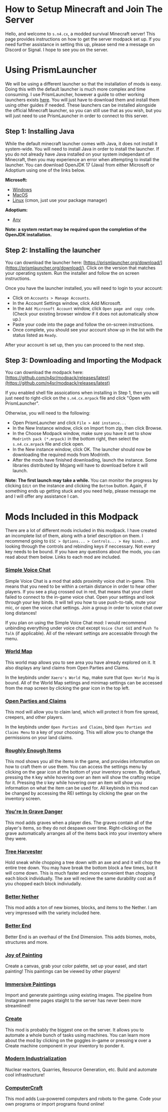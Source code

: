 # How to Setup Minecraft and Join The Server
Hello, and welcome to `s.n4.cx`, a modded survival Minecraft server! This page provides instructions on how to get the server modpack set up. If you need further assistance in setting this up, please send me a message on Discord or Signal. I hope to see you on the server.
# Using PrismLauncher
We will be using a different launcher so that the installation of mods is easy. Doing this with the default launcher is much more complex and time consuming. I use PrismLauncher, however a guide to other working launchers exists [here](https://docs.modrinth.com/docs/modpacks/playing_modpacks/). You will just have to download them and install them using other guides if needed. These launchers can be installed alongside the official Minecraft launcher, so you can still use that as you wish, but you will just need to use PrismLauncher in order to connect to this server.


## Step 1: Installing Java
While the default minecraft launcher comes with Java, it does not install it system-wide. You will need to install Java in order to install the launcher. If you do not already have Java installed on your system independant of Minecraft, then you may experience an error when attempting to install the launcher. You can download OpenJDK 17 (Java) from either Microsoft or Adoptium using one of the links below.

**Microsoft:**

* [Windows](https://aka.ms/download-jdk/microsoft-jdk-17.0.7-windows-x64.msi)
* [MacOS](https://aka.ms/download-jdk/microsoft-jdk-17.0.7-macOS-x64.pkg)
* [Linux](https://aka.ms/download-jdk/microsoft-jdk-17.0.7-linux-x64.tar.gz) (cmon, just use your package manager)

**Adoptium:**

* [Any](https://adoptium.net/download/)

**Note: a system restart may be required upon the completion of the OpenJDK installation.**

## Step 2: Installing the launcher
You can download the launcher here: [https://prismlauncher.org/download/](https://prismlauncher.org/download/). Click on the version that matches your operating system. Run the installer and follow the on screen instructions.

Once you have the launcher installed, you will need to login to your account:

* Click on `Accounts > Manage Accounts`.
* In the Account Settings window, click Add Microsoft.
* In the `Add Microsoft Account` window, click `Open page and copy code`. (Check your existing browser window if it does not automatically show up.)
* Paste your code into the page and follow the on-screen instructions.
* Once complete, you should see your account show up in the list with the status listed as `Ready`.

After your account is set up, then you can proceed to the next step.

## Step 3: Downloading and Importing the Modpack
You can download the modpack here: [https://github.com/n4sr/modpack/releases/latest](https://github.com/n4sr/modpack/releases/latest)

If you enabled shell file assoications when installing in Step 1, then you will just need to right-click on the `s.n4.cx.mrpack` file and click "Open with PrismLauncher".

Otherwise, you will need to the following:

* Open PrismLauncher and click `File > Add instance...`
* In the New Instance window, click on Import from zip, then click Browse.
* In the Choose Modpack window, make sure you have it set to show `Modrinth pack (*.mrpack)` in the bottom right, then select the `s.n4.cx.mrpack` file and click open.
* In the New instance window, click OK. The launcher should now be downloading the required mods from Modrinth.
* After the mods have finished downloading, launch the instance. Some libraries distributed by Mojang will have to download before it will launch.

**Note: The first launch may take a while.** You can monitor the progress by clicking `Edit` on the instance and clicking the `Bottom` button. Again, if something ends up getting stuck and you need help, please message me and I will offer any assistance I can.

# Mods Included in this Modpack
There are a lot of different mods included in this modpack. I have created an incomplete list of them, along with a brief description on them. I recommend going to `ESC > Options... > Controls... > Key binds...` and looking through the controls and rebinding keys if neccessary. Not every key needs to be bound. If you have any questions about the mods, you can read about them below. Links to each mod are included.

### [Simple Voice Chat](https://modrinth.com/plugin/simple-voice-chat)
Simple Voice Chat is a mod that adds proximity voice chat in-game. This means that you need to be within a certain distance in order to hear other players. If you see a plug crossed out in red, that means that your client failed to connect to the in-game voice chat. Open your settings and look through your key binds. It will tell you how to use push-to-talk, mute your mic, or open the voice chat settings. Join a group in order to voice chat over long distances!

If you plan on using the Simple Voice Chat mod: I would recommend unbinding everything under voice chat except `Voice Chat GUI` and `Push To Talk` (if applicable). All of the relevant settings are accessable through the menu.

### [World Map](https://modrinth.com/mod/xaeros-world-map)
This world map allows you to see area you have already explored on it. It also displays any land claims from Open Parties and Claims.

In the keybinds under `Xaero's World Map`, make sure that `Open World Map` is bound. All of the World Map settings and minimap settings can be accessed from the map screen by clicking the gear icon in the top left.

### [Open Parties and Claims](https://modrinth.com/mod/open-parties-and-claims)
This mod will allow you to claim land, which will protect it from fire spread, creepers, and other players.

In the keybinds under `Open Parties and Claims`, bind `Open Parties and Claims Menu` to a key of your choosing. This will allow you to change the permissions on your land claims.

### [Roughly Enough Items](https://modrinth.com/mod/rei)
This mod shows you all the items in the game, and provides information on how to craft them or use them. You can access the settings menu by clicking on the gear icon at the bottom of your inventory screen. By default, pressing the `R` key while hovering over an item will show the crafting recipe for it. Pressing the `U` key while hovering over an item will show you information on what the item can be used for. All keybinds in this mod can be changed by accessing the REI settings by clicking the gear on the inventory screen.

### [You're In Grave Danger](https://modrinth.com/mod/yigd)
This mod adds graves when a player dies. The graves contain all of the player's items, so they do not despawn over time. Right-clicking on the grave automatically arranges all of the items back into your inventory where they were.

### [Tree Harvester](https://modrinth.com/mod/tree-harvester)
Hold sneak while chopping a tree down with an axe and and it will chop the entire tree down. You may have break the bottom block a few times, but it will come down. This is much faster and more convenient than chopping each block individually. The axe will recieve the same durability cost as if you chopped each block indiviudally.

### [Better Nether](https://modrinth.com/mod/betternether)
This mod adds a ton of new biomes, blocks, and items to the Nether. I am very impressed with the variety included here.

### [Better End](https://modrinth.com/mod/betterend)
Better End is an overhaul of the End Dimension. This adds biomes, mobs, structures and more.

### [Joy of Painting](https://modrinth.com/mod/joy-of-painting)
Create a canvas, grab your color palette, set up your easel, and start painting! This paintings can be viewed by other players!

### [Immersive Paintings](https://modrinth.com/mod/immersive-paintings)
Import and generate paintings using existing images. The pipeline from Instagram meme pages staight to the server has never been more streamlined! 

### [Create](https://modrinth.com/mod/create-fabric)
This mod is probably the biggest one on the server. It allows you to automate a whole bunch of tasks using machines. You can learn more about the mod by clicking on the goggles in-game or pressing `W` over a Create machine component in your inventory to ponder it.

### [Modern Industrialization](https://modrinth.com/mod/modern-industrialization)
Nuclear reactors, Quarries, Resource Generation, etc. Build and automate cool infrastructure!

### [ComputerCraft](https://modrinth.com/mod/cc-restitched)
This mod adds Lua-powered computers and robots to the game. Code your own programs or import programs found online!
